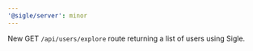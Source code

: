 ```yaml
---
'@sigle/server': minor
---
```


New GET `/api/users/explore` route returning a list of users using Sigle.

